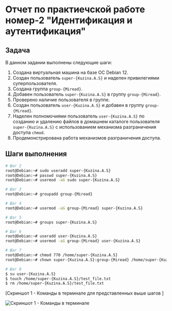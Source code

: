 # Отчет по практиечской работе номер-2 "Идентификация и аутентификация"

## Задача

В данном задании выполнены следующие шаги:

1. Создана виртуальная машина на базе ОС Debian 12.
2. Создан пользователь `super-{Kuzina.A.S}` и наделен привилегиями суперпользователя.
3. Создана группа `group-{Miread}`.
4. Добавен пользователь `super-{Kuzina.A.S}` в группу `group-{Miread}`.
5. Проверено наличие пользователя в группе.
6. Создан пользователь `user-{Kuzina.A.S}` и добавен в группу `group-{Miread}`.
7. Наделен полномочиями пользователь `user-{Kuzina.A.S}` по созданию и удалению файлов в домашнем каталоге пользователя `super-{Kuzina.A.S}` с использованием механизма разграничения доступа `chmod`.
8. Продемонстрирована работа механизмов разграничения доступа.

## Шаги выполнения

```bash
# Шаг 2
root@Debian:~# sudo useradd super-{Kuzina.A.S}
root@Debian:~# passwd super-{Kuzina.A.S}
root@Debian:~# usermod -aG sudo super-{Kuzina.A.S}

# Шаг 3
root@Debian:~# groupadd group-{Miread}

# Шаг 4
root@Debian:~# usermod -aG group-{Miread} super-{Kuzina.A.S}

# Шаг 5
root@Debian:~# groups super-{Kuzina.A.S}

# Шаг 6
root@Debian:~# useradd user-{Kuzina.A.S}
root@Debian:~# usermod -aG group-{Miread} user-{Kuzina.A.S}

# Шаг 7
root@Debian:~# chmod 770 /home/super-{Kuzina.A.S}
root@Debian:~# chown super-{Kuzina.A.S}:group-{Miread} /home/super-{Kuzina.A.S}

# Шаг 8
$ su user-{Kuzina.A.S}
$ touch /home/super-{Kuzina.A.S}/test_file.txt
$ rm /home/super-{Kuzina.A.S}/test_file.txt

```


[Скриншот 1 - Команды в терминале для представленных выше шагов ]

![Скриншот 1 - Команды в терминале ](https://i.imgur.com/rjZxR1q.png)
